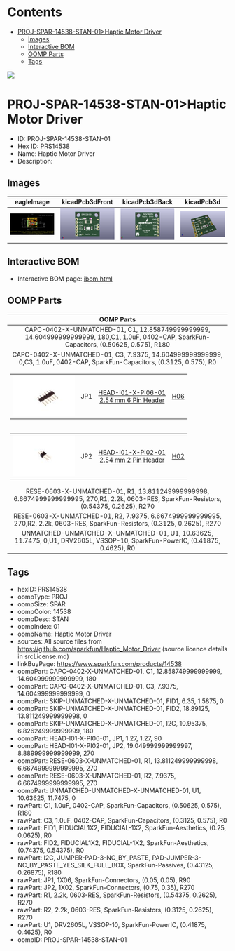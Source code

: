 



Contents
========

* [PROJ-SPAR-14538-STAN-01>Haptic Motor Driver](#proj-spar-14538-stan-01haptic-motor-driver)
	* [Images](#images)
	* [Interactive BOM](#interactive-bom)
	* [OOMP Parts](#oomp-parts)
	* [Tags](#tags)
  
![][im]
# PROJ-SPAR-14538-STAN-01>Haptic Motor Driver

- ID: PROJ-SPAR-14538-STAN-01
- Hex ID: PRS14538
- Name: Haptic Motor Driver
- Description: 

## Images
  
  

|eagleImage|kicadPcb3dFront|kicadPcb3dBack|kicadPcb3d|
| :---: | :---: | :---: | :---: |
|[![eagleImage](eagleImage_140.png)](eagleImage_600.png)|[![kicadPcb3dFront](kicadPcb3dFront_140.png)](kicadPcb3dFront_600.png)|[![kicadPcb3dBack](kicadPcb3dBack_140.png)](kicadPcb3dBack_600.png)|[![kicadPcb3d](kicadPcb3d_140.png)](kicadPcb3d_600.png)|

## Interactive BOM

- Interactive BOM page: [ibom.html](kicad/bom/ibom.html)

## OOMP Parts
  

|OOMP Parts|
| :---: |
|CAPC-0402-X-UNMATCHED-01, C1, 12.858749999999999, 14.604999999999999, 180,C1, 1.0uF, 0402-CAP, SparkFun-Capacitors, (0.50625, 0.575), R180|
|CAPC-0402-X-UNMATCHED-01, C3, 7.9375, 14.604999999999999, 0,C3, 1.0uF, 0402-CAP, SparkFun-Capacitors, (0.3125, 0.575), R0|
|<table><tr><td>![HEAD-I01-X-PI06-01](https://raw.githubusercontent.com/oomlout/oomlout_OOMP_parts/main/HEAD-I01-X-PI06-01/image_140.jpg)</td><td> JP1</td><td>[HEAD-I01-X-PI06-01<br>2.54 mm 6 Pin Header](https://github.com/oomlout/oomlout_OOMP_parts/tree/main/HEAD-I01-X-PI06-01/)</td><td>[H06](https://github.com/oomlout/oomlout_OOMP_parts/tree/main/HEAD-I01-X-PI06-01/)</td></tr></table>|
|<table><tr><td>![HEAD-I01-X-PI02-01](https://raw.githubusercontent.com/oomlout/oomlout_OOMP_parts/main/HEAD-I01-X-PI02-01/image_140.jpg)</td><td> JP2</td><td>[HEAD-I01-X-PI02-01<br>2.54 mm 2 Pin Header](https://github.com/oomlout/oomlout_OOMP_parts/tree/main/HEAD-I01-X-PI02-01/)</td><td>[H02](https://github.com/oomlout/oomlout_OOMP_parts/tree/main/HEAD-I01-X-PI02-01/)</td></tr></table>|
|RESE-0603-X-UNMATCHED-01, R1, 13.811249999999998, 6.6674999999999995, 270,R1, 2.2k, 0603-RES, SparkFun-Resistors, (0.54375, 0.2625), R270|
|RESE-0603-X-UNMATCHED-01, R2, 7.9375, 6.6674999999999995, 270,R2, 2.2k, 0603-RES, SparkFun-Resistors, (0.3125, 0.2625), R270|
|UNMATCHED-UNMATCHED-X-UNMATCHED-01, U1, 10.63625, 11.7475, 0,U1, DRV2605L, VSSOP-10, SparkFun-PowerIC, (0.41875, 0.4625), R0|

## Tags

- hexID: PRS14538
- oompType: PROJ
- oompSize: SPAR
- oompColor: 14538
- oompDesc: STAN
- oompIndex: 01
- oompName: Haptic Motor Driver
- sources: All source files from https://github.com/sparkfun/Haptic_Motor_Driver (source licence details in srcLicense.md)
- linkBuyPage: https://www.sparkfun.com/products/14538
- oompPart: CAPC-0402-X-UNMATCHED-01, C1, 12.858749999999999, 14.604999999999999, 180
- oompPart: CAPC-0402-X-UNMATCHED-01, C3, 7.9375, 14.604999999999999, 0
- oompPart: SKIP-UNMATCHED-X-UNMATCHED-01, FID1, 6.35, 1.5875, 0
- oompPart: SKIP-UNMATCHED-X-UNMATCHED-01, FID2, 18.89125, 13.811249999999998, 0
- oompPart: SKIP-UNMATCHED-X-UNMATCHED-01, I2C, 10.95375, 6.826249999999999, 180
- oompPart: HEAD-I01-X-PI06-01, JP1, 1.27, 1.27, 90
- oompPart: HEAD-I01-X-PI02-01, JP2, 19.049999999999997, 8.889999999999999, 270
- oompPart: RESE-0603-X-UNMATCHED-01, R1, 13.811249999999998, 6.6674999999999995, 270
- oompPart: RESE-0603-X-UNMATCHED-01, R2, 7.9375, 6.6674999999999995, 270
- oompPart: UNMATCHED-UNMATCHED-X-UNMATCHED-01, U1, 10.63625, 11.7475, 0
- rawPart: C1, 1.0uF, 0402-CAP, SparkFun-Capacitors, (0.50625, 0.575), R180
- rawPart: C3, 1.0uF, 0402-CAP, SparkFun-Capacitors, (0.3125, 0.575), R0
- rawPart: FID1, FIDUCIAL1X2, FIDUCIAL-1X2, SparkFun-Aesthetics, (0.25, 0.0625), R0
- rawPart: FID2, FIDUCIAL1X2, FIDUCIAL-1X2, SparkFun-Aesthetics, (0.74375, 0.54375), R0
- rawPart: I2C, JUMPER-PAD-3-NC_BY_PASTE, PAD-JUMPER-3-NC_BY_PASTE_YES_SILK_FULL_BOX, SparkFun-Passives, (0.43125, 0.26875), R180
- rawPart: JP1, 1X06, SparkFun-Connectors, (0.05, 0.05), R90
- rawPart: JP2, 1X02, SparkFun-Connectors, (0.75, 0.35), R270
- rawPart: R1, 2.2k, 0603-RES, SparkFun-Resistors, (0.54375, 0.2625), R270
- rawPart: R2, 2.2k, 0603-RES, SparkFun-Resistors, (0.3125, 0.2625), R270
- rawPart: U1, DRV2605L, VSSOP-10, SparkFun-PowerIC, (0.41875, 0.4625), R0
- oompID: PROJ-SPAR-14538-STAN-01



[im]: kicadPcb3d_450.png
